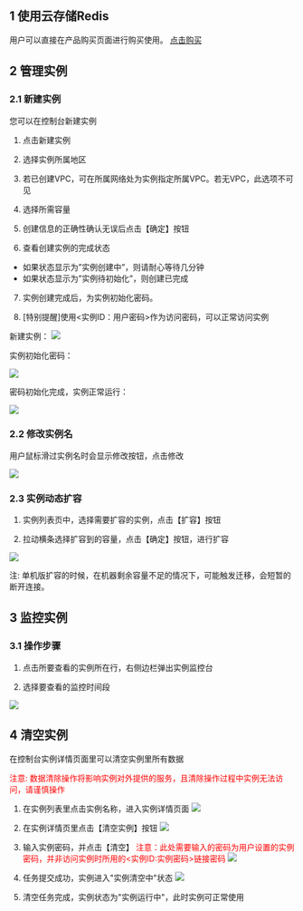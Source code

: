 ## 1	使用云存储Redis

  用户可以直接在产品购买页面进行购买使用。
  [点击购买](https://buy.tce.fsphere.cn/redis)
## 2	管理实例

### 2.1	新建实例

您可以在控制台新建实例
	
1) 点击新建实例
 
2) 选择实例所属地区
  
3) 若已创建VPC，可在所属网络处为实例指定所属VPC。若无VPC，此选项不可见
  
4) 选择所需容量
 
5) 创建信息的正确性确认无误后点击【确定】按钮
  
6) 查看创建实例的完成状态
- 如果状态显示为”实例创建中”，则请耐心等待几分钟
- 如果状态显示为”实例待初始化”，则创建已完成

7) 实例创建完成后，为实例初始化密码。

8) [特别提醒]使用<实例ID：用户密码>作为访问密码，可以正常访问实例
 

新建实例：
![](http://imgcache.tce.fsphere.cn/static/mc.qcloudimg.com/static/img/ec6230710cd809df88c4ab7d3eb93c27/xinjian.png)




实例初始化密码：
	
![](http://imgcache.tce.fsphere.cn/static/mccdn.qcloud.com/img569de0e096f15.png)

密码初始化完成，实例正常运行：
	
![](http://imgcache.tce.fsphere.cn/static/mccdn.qcloud.com/img569de0f790f16.png)

### 2.2	修改实例名

用户鼠标滑过实例名时会显示修改按钮，点击修改

![](http://imgcache.tce.fsphere.cn/static/qzonestyle.gtimg.cn/qzone/vas/opensns/res/img/Resis-4.png)

### 2.3	实例动态扩容
1) 实例列表页中，选择需要扩容的实例，点击【扩容】按钮

2) 拉动横条选择扩容到的容量，点击【确定】按钮，进行扩容

![](http://imgcache.tce.fsphere.cn/static/mccdn.qcloud.com/static/img/263f91ce89177779c35aff6a97389c5a/danji.png)

注:	单机版扩容的时候，在机器剩余容量不足的情况下，可能触发迁移，会短暂的断开连接。
  
## 3	监控实例

### 3.1	操作步骤

1) 点击所要查看的实例所在行，右侧边栏弹出实例监控台

2) 选择要查看的监控时间段

![](http://imgcache.tce.fsphere.cn/static/qzonestyle.gtimg.cn/qzone/vas/opensns/res/img/Resis-8.png)

## 4	清空实例

在控制台实例详情页面里可以清空实例里所有数据
	
<span style = "color:#F00">注意: 数据清除操作将影响实例对外提供的服务，且清除操作过程中实例无法访问，请谨慎操作</span>

1) 在实例列表里点击实例名称，进入实例详情页面
![](http://imgcache.tce.fsphere.cn/static/qzonestyle.gtimg.cn/qzone/vas/opensns/res/img/Resis-9.png)

2) 在实例详情页里点击【清空实例】按钮
![](http://imgcache.tce.fsphere.cn/static/mccdn.qcloud.com/img569de2e0ae341.png)

3) 输入实例密码，并点击【清空】
 <span style = "color:#F00"> 注意：此处需要输入的密码为用户设置的实例密码，并非访问实例时所用的<实例ID:实例密码>链接密码</span>
![](http://imgcache.tce.fsphere.cn/static/qzonestyle.gtimg.cn/qzone/vas/opensns/res/img/Resis-11.png)
 
4) 任务提交成功，实例进入"实例清空中"状态
![](http://imgcache.tce.fsphere.cn/static/mccdn.qcloud.com/img569de2a1b3a44.png)
  
5) 清空任务完成，实例状态为"实例运行中"，此时实例可正常使用
	